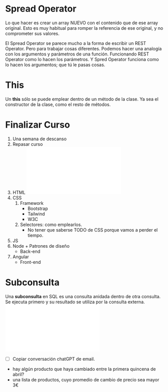 # Spread Operator
Lo que hacer es crear un array NUEVO con el contenido que de ese array original. Esto es muy habitual para romper la referencia de ese original, y no comprometer sus valores.

El Spread Operator se parece mucho a la forma de escribir un REST Operator. Pero para trabajar cosas diferentes. Podemos hacer una analogía con los argumentos y parámetros de una función. Funcionando REST Operator como lo hacen los parámetros. Y Spred Operator funciona como lo hacen los argumentos; que tú le pasas cosas.

# This
Un **this** sólo se puede emplear dentro de un método de la clase. Ya sea el constructor de la clase, como el resto de métodos.

# Finalizar Curso
1. Una semana de descanso
2. Repasar curso
3. HTML
	![ED2025-05-19_12.35.20|320](ED2025-05-19_12.35.20.md)
4. CSS
	1. Framework
		-  Bootstrap
		-  Tailwind
		- W3C
	2. Selectores: como emplearlos.
		- No tener que saberse TODO de CSS porque vamos a perder el tiempo.
5. JS
6. Node + Patrones de diseño
	- Back-end
7. Angular
	- Front-end

# Subconsulta
Una **subconsulta** en SQL es una consulta anidada dentro de otra consulta. Se ejecuta primero y su resultado se utiliza por la consulta externa.
![ED2025-05-19_13.28.18|150](ED2025-05-19_13.28.18.md)
- [ ] Copiar conversación chatGPT de email.

- hay algún producto que haya cambiado entre la primera quincena de abril?
- una lista de productos, cuyo promedio de cambio de precio sea mayor 3€